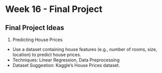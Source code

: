 # Week 16 - Final Project

## Final Project Ideas
1. Predicting House Prices
- Use a dataset containing house features (e.g., number of rooms, size, location) to predict house prices.
- Techniques: Linear Regression, Data Preprocessing
- Dataset Suggestion: Kaggle’s House Prices dataset.